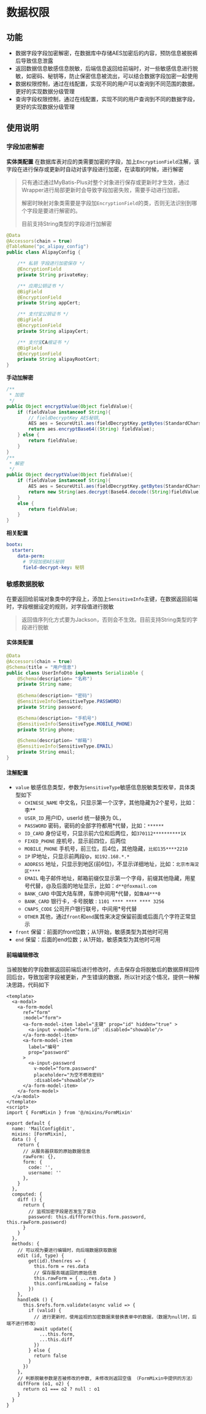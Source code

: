 # 数据权限
## 功能
- 数据字段字段加密解密，在数据库中存储AES加密后的内容，预防信息被脱裤后导致信息泄露
- 返回数据信息敏感信息脱敏，后端信息返回给前端时，对一些敏感信息进行脱敏，如密码、秘钥等，防止保密信息被流出，可以结合数据字段加密一起使用
- 数据权限控制，通过在线配置，实现不同的用户可以查询到不同范围的数据，更好的实现数据分级管理
- 查询字段权限控制，通过在线配置，实现不同的用户查询到不同的数据字段，更好的实现数据分级管理
## 使用说明
### 字段加密解密
**实体类配置**
​	在数据库表对应的类需要加密的字段，加上`EncryptionField`注解，该字段在进行保存或更新时自动对该字段进行加密，在读取的时候，进行解密

> 只有通过通过MyBatis-Plus对整个对象进行保存或更新时才生效，通过Wrapper进行局部更新时会导致字段加密失败，需要手动进行加密。
>
> 解密时映射对象类需要是字段加`EncryptionField`的类，否则无法识别到哪个字段是要进行解密的。
>
> 目前支持String类型的字段进行加解密

```java
@Data
@Accessors(chain = true)
@TableName("pc_alipay_config")
public class AlipayConfig {

    /** 私钥 字段进行加密保存 */
    @EncryptionField
    private String privateKey;

    /** 应用公钥证书 */
    @BigField
    @EncryptionField
    private String appCert;

    /** 支付宝公钥证书 */
    @BigField
    @EncryptionField
    private String alipayCert;

    /** 支付宝CA根证书 */
    @BigField
    @EncryptionField
    private String alipayRootCert;
}
```

**手动加解密**

```java
/**
 * 加密
 */
public Object encryptValue(Object fieldValue){
    if (fieldValue instanceof String){
        // fieldDecryptKey AES秘钥, 
        AES aes = SecureUtil.aes(fieldDecryptKey.getBytes(StandardCharsets.UTF_8));
        return aes.encryptBase64((String) fieldValue);
    } else {
        return fieldValue;
    }
}
/**
 * 解密
 */
public Object decryptValue(Object fieldValue){
    if (fieldValue instanceof String){
        AES aes = SecureUtil.aes(fieldDecryptKey.getBytes(StandardCharsets.UTF_8));
        return new String(aes.decrypt(Base64.decode((String)fieldValue)),StandardCharsets.UTF_8);
    }
    else {
        return fieldValue;
    }
}
```

**相关配置**

```yaml
bootx:
  starter:
    data-perm:
      # 字段加密AES秘钥
      field-decrypt-key: 秘钥
```

### 敏感数据脱敏

​	在要返回给前端对象类中的字段上，添加上`SensitiveInfo`主键，在数据返回前端时，字段根据设定的规则，对字段值进行脱敏

> 返回值序列化方式要为Jackson，否则会不生效。目前支持String类型的字段进行脱敏

#### 实体类配置

```java
@Data
@Accessors(chain = true)
@Schema(title = "用户信息")
public class UserInfoDto implements Serializable {
	@Schema(description= "名称")
    private String name;
    
    @Schema(description= "密码")
    @SensitiveInfo(SensitiveType.PASSWORD)
    private String password;

    @Schema(description= "手机号")
    @SensitiveInfo(SensitiveType.MOBILE_PHONE)
    private String phone;

    @Schema(description= "邮箱")
    @SensitiveInfo(SensitiveType.EMAIL)
    private String email;
}
```

#### 注解配置

- `value` 敏感信息类型，参数为`SensitiveType`敏感信息脱敏类型枚举，具体类型如下
  - `CHINESE_NAME` 中文名，只显示第一个汉字，其他隐藏为2个星号，比如：李**
  - `USER_ID` 用户ID，userId 统一替换为 0L，
  - `PASSWORD` 密码，密码的全部字符都用*代替，比如：`******`
  - `ID_CARD` 身份证号，只显示前六位和后两位，如`370112**********1X`
  - `FIXED_PHONE` 座机号，显示前四位，后两位
  - `MOBILE_PHONE` 手机号，前三位，后4位，其他隐藏，`比如135****2210`
  - `IP` IP地址，只显示前两段ip，`如192.168.*.*`
  - `ADDRESS` 地址，只显示到地区(前6位)，不显示详细地址，比如：`北京市海淀区****`
  - `EMAIL` 电子邮件地址，邮箱前缀仅显示第一个字母，前缀其他隐藏，用星号代替，@及后面的地址显示，比如：`d**@foxmail.com`
  - `BANK_CARD` 中国大陆车牌，车牌中间用\*代替，如`鲁A8***0`
  - `BANK_CARD` 银行卡，卡号脱敏 : `1101 **** **** **** 3256`
  - `CNAPS_CODE` 公司开户银行联号，中间用*号代替
  - `OTHER` 其他，通过`front`和`end`属性来决定保留前面或后面几个字符正常显示
- `front` 保留：前面的front位数；从1开始，敏感类型为其他时可用
- `end` 保留：后面的end位数；从1开始，敏感类型为其他时可用

#### 前端编辑修改

​	当被脱敏的字段数据返回前端后进行修改时，点击保存会将脱敏后的数据原样回传回后台，导致加密字段被更新，产生错误的数据，所以针对这个情况，提供一种解决思路，代码如下

```vue
<template>
  <a-modal>
    <a-form-model
      ref="form"
      :model="form">
      <a-form-model-item label="主键" prop="id" hidden="true" >
        <a-input v-model="form.id" :disabled="showable"/>
      </a-form-model-item>
      <a-form-model-item
        label="编号"
        prop="password"
      >
        <a-input-password
          v-model="form.password"
          placeholder="为空不修改密码"
          :disabled="showable"/>
      </a-form-model-item>
    </a-form-model>
  </a-modal>
</template>
<script>
import { FormMixin } from '@/mixins/FormMixin'
    
export default {
  name: 'MailConfigEdit',
  mixins: [FormMixin],
  data () {
    return {
      // 从服务器获取的原始数据信息
      rawForm: {},
      form: {
        code: '',
        username: ''
      },
    }
  },
  computed: {
    diff () {
      return {
        // 监视加密字段是否发生了变动
        password: this.diffForm(this.form.password, this.rawForm.password)
      }
    }
  },
  methods: {
    // 可以视为要进行编辑时，向后端数据获取数据
    edit (id, type) {
        get(id).then(res => {
          this.form = res.data
          // 保存服务端返回的原始信息
          this.rawForm = { ...res.data }
          this.confirmLoading = false
        })
    },
    handleOk () {
      this.$refs.form.validate(async valid => {
        if (valid) {
          // 进行更新时，使用监视的加密数据来替换表单中的数据，（数据为null时，后端不进行修改）
          await update({
            ...this.form,
            ...this.diff
          })
        } else {
          return false
        }
      })
    },
    // 判断脱敏参数是否被修改的参数, 未修改则返回空值 （FormMixin中提供的方法）
    diffForm (o1, o2) {
      return o1 === o2 ? null : o1
    }
  }
}
```

